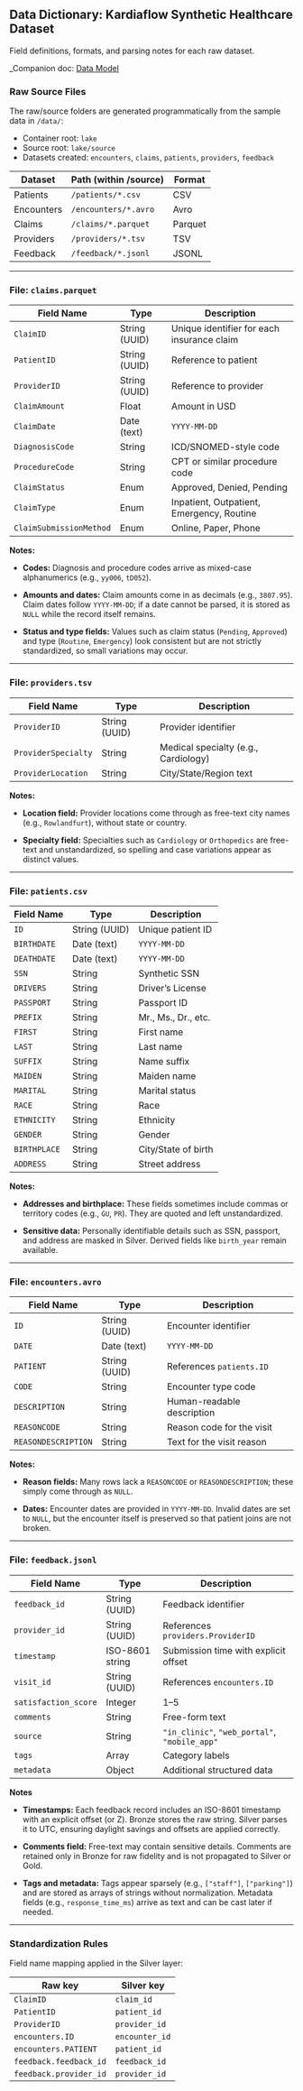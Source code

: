 ## Data Dictionary: Kardiaflow Synthetic Healthcare Dataset

Field definitions, formats, and parsing notes for each raw dataset.

_Companion doc: [Data Model](./data_model.md)

### Raw Source Files

The raw/source folders are generated programmatically from the sample data in `/data/`:  

- Container root: `lake`
- Source root: `lake/source`
- Datasets created: `encounters`, `claims`, `patients`, `providers`, `feedback`

| Dataset    | Path (within /source)     | Format  |
|------------|----------------------------|---------|
| Patients   | `/patients/*.csv`          | CSV     |
| Encounters | `/encounters/*.avro`       | Avro    |
| Claims     | `/claims/*.parquet`        | Parquet |
| Providers  | `/providers/*.tsv`         | TSV     |
| Feedback   | `/feedback/*.jsonl`        | JSONL   |

---

### File: `claims.parquet`

| Field Name              | Type        | Description                                    |
|-------------------------|-------------|------------------------------------------------|
| `ClaimID`               | String (UUID) | Unique identifier for each insurance claim     |
| `PatientID`             | String (UUID) | Reference to patient                           |
| `ProviderID`            | String (UUID) | Reference to provider                          |
| `ClaimAmount`           | Float       | Amount in USD                                  |
| `ClaimDate`             | Date (text) | `YYYY-MM-DD`                                   |
| `DiagnosisCode`         | String      | ICD/SNOMED-style code                          |
| `ProcedureCode`         | String      | CPT or similar procedure code                  |
| `ClaimStatus`           | Enum        | Approved, Denied, Pending                      |
| `ClaimType`             | Enum        | Inpatient, Outpatient, Emergency, Routine      |
| `ClaimSubmissionMethod` | Enum        | Online, Paper, Phone                           |

**Notes:**

- **Codes:** Diagnosis and procedure codes arrive as mixed-case alphanumerics (e.g., `yy006`, `tD052`).

- **Amounts and dates:** Claim amounts come in as decimals (e.g., `3807.95`). Claim dates follow `YYYY-MM-DD`; if a 
date cannot be parsed, it is stored as `NULL` while the record itself remains.  

- **Status and type fields:** Values such as claim status (`Pending`, `Approved`) and type (`Routine`, `Emergency`) 
look consistent but are not strictly standardized, so small variations may occur.  


---

### File: `providers.tsv`

| Field Name          | Type   | Description                         |
|---------------------|--------|-------------------------------------|
| `ProviderID`        | String (UUID) | Provider identifier             |
| `ProviderSpecialty` | String | Medical specialty (e.g., Cardiology)|
| `ProviderLocation`  | String | City/State/Region text              |

**Notes:**

- **Location field:** Provider locations come through as free-text city names (e.g., `Rowlandfurt`), without state or 
country.

- **Specialty field:** Specialties such as `Cardiology` or `Orthopedics` are free-text and unstandardized, so 
spelling and case variations appear as distinct values.  

---

### File: `patients.csv`

| Field Name   | Type   | Description               |
|--------------|--------|---------------------------|
| `ID`         | String (UUID) | Unique patient ID    |
| `BIRTHDATE`  | Date (text) | `YYYY-MM-DD`         |
| `DEATHDATE`  | Date (text) | `YYYY-MM-DD` |
| `SSN`        | String | Synthetic SSN             |
| `DRIVERS`    | String | Driver’s License          |
| `PASSPORT`   | String | Passport ID               |
| `PREFIX`     | String | Mr., Ms., Dr., etc.       |
| `FIRST`      | String | First name                |
| `LAST`       | String | Last name                 |
| `SUFFIX`     | String | Name suffix   |
| `MAIDEN`     | String | Maiden name   |
| `MARITAL`    | String | Marital status            |
| `RACE`       | String | Race                      |
| `ETHNICITY`  | String | Ethnicity                 |
| `GENDER`     | String | Gender               |
| `BIRTHPLACE` | String | City/State of birth       |
| `ADDRESS`    | String | Street address            |

**Notes:**

- **Addresses and birthplace:** These fields sometimes include commas or territory codes (e.g., `GU`, `PR`). They are 
quoted and left unstandardized.

- **Sensitive data:** Personally identifiable details such as SSN, passport, and address are masked in Silver. 
Derived fields like `birth_year` remain available.  

---

### File: `encounters.avro`

| Field Name          | Type        | Description                                  |
|---------------------|-------------|----------------------------------------------|
| `ID`                | String (UUID) | Encounter identifier                         |
| `DATE`              | Date (text) | `YYYY-MM-DD`                                 |
| `PATIENT`           | String (UUID) | References `patients.ID`                     |
| `CODE`              | String      | Encounter type code                          |
| `DESCRIPTION`       | String      | Human-readable description                   |
| `REASONCODE`        | String      | Reason code for the visit       |
| `REASONDESCRIPTION` | String      | Text for the visit reason     |

**Notes:**

- **Reason fields:** Many rows lack a `REASONCODE` or `REASONDESCRIPTION`; these simply come through as `NULL`.

- **Dates:** Encounter dates are provided in `YYYY-MM-DD`. Invalid dates are set to `NULL`, but the encounter itself 
is preserved so that patient joins are not broken.

---

### File: `feedback.jsonl`

| Field Name           | Type             | Description                                               |
|----------------------|------------------|-----------------------------------------------------------|
| `feedback_id`        | String (UUID)      | Feedback identifier                                       |
| `provider_id`        | String (UUID)      | References `providers.ProviderID`                         |
| `timestamp`          | ISO-8601 string  | Submission time with explicit offset               |
| `visit_id`           | String (UUID)      | References `encounters.ID`                   |
| `satisfaction_score` | Integer          | 1–5                                                       |
| `comments`           | String           | Free-form text                                  |
| `source`             | String           | `"in_clinic"`, `"web_portal"`, `"mobile_app"`   |
| `tags`               | Array<String>    | Category labels                                  |
| `metadata`           | Object           | Additional structured data                        |

**Notes**

- **Timestamps:** Each feedback record includes an ISO-8601 timestamp with an explicit offset (or Z). Bronze stores the raw string. Silver parses it to UTC, ensuring daylight savings and offsets are applied correctly.

- **Comments field:** Free-text may contain sensitive details. Comments are retained only in Bronze for raw fidelity 
  and is not propagated to Silver or Gold.

- **Tags and metadata:** Tags appear sparsely (e.g., `["staff"]`, `["parking"]`) and are stored as arrays of strings 
without normalization. Metadata fields (e.g., `response_time_ms`) arrive as text and can be cast later if needed.

---

### Standardization Rules

Field name mapping applied in the Silver layer:

| Raw key               | Silver key     |
|-----------------------|----------------|
| `ClaimID`             | `claim_id`     |
| `PatientID`           | `patient_id`   |
| `ProviderID`          | `provider_id`  |
| `encounters.ID`       | `encounter_id` |
| `encounters.PATIENT`  | `patient_id`   |
| `feedback.feedback_id`| `feedback_id`  |
| `feedback.provider_id`| `provider_id`  |
